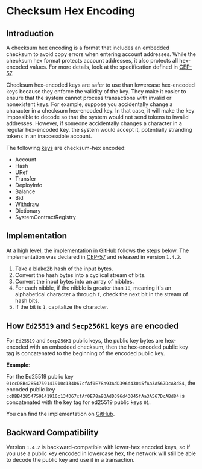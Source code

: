 
# Checksum Hex Encoding

## Introduction

A checksum hex encoding is a format that includes an embedded checksum to avoid copy errors when entering account addresses. While the checksum hex format protects account addresses, it also protects all hex-encoded values. For more details, look at the specification defined in [CEP-57](https://github.com/casper-network/ceps/blob/master/text/0057-checksummed-addresses.md).

Checksum hex-encoded keys are safer to use than lowercase hex-encoded keys because they enforce the validity of the key. They make it easier to ensure that the system cannot process transactions with invalid or nonexistent keys. For example, suppose you accidentally change a character in a checksum hex-encoded key. In that case, it will make the key impossible to decode so that the system would not send tokens to invalid addresses. However, if someone accidentally changes a character in a regular hex-encoded key, the system would accept it, potentially stranding tokens in an inaccessible account.


The following [keys](/design/serialization-standard#serialization-standard-serialization-key) are checksum-hex encoded:

- Account
- Hash
- URef
- Transfer
- DeployInfo
- Balance
- Bid
- Withdraw
- Dictionary
- SystemContractRegistry

## Implementation

At a high level, the implementation in [GitHub](https://github.com/casper-network/casper-node/blob/dev/types/src/checksummed_hex.rs) follows the steps below. The implementation was
declared in [CEP-57](https://github.com/casper-network/ceps/blob/master/text/0057-checksummed-addresses.md) and released in version `1.4.2`.

1. Take a blake2b hash of the input bytes.
2. Convert the hash bytes into a cyclical stream of bits.
3. Convert the input bytes into an array of nibbles.
4. For each nibble, if the nibble is greater than `10`, meaning it's an alphabetical character `a` through `f`, check the next bit in the stream of hash bits.
5. If the bit is `1`, capitalize the character.

## How `Ed25519` and `Secp256K1` keys are encoded

For `Ed25519` and `Secp256K1` public keys, the public key bytes are hex-encoded with an embedded
checksum, then the hex-encoded public key tag is concatenated to the beginning of the encoded
public key.

**Example**:

For the Ed25519 public key `01ccDBB42854759141910c134D67cfAf0E78a93AdD396d43045fAa3A567DcABd84`, the encoded public key `ccDBB42854759141910c134D67cfAf0E78a93AdD396d43045fAa3A567DcABd84` is concatenated with the key tag for ed25519 public keys `01`.

You can find the implementation on [GitHub](https://github.com/casper-network/casper-node/blob/dev/types/src/checksummed_hex.rs).


## Backward Compatibility

Version `1.4.2` is backward-compatible with lower-hex encoded keys, so if you use a public key encoded in lowercase hex, the network will still be able to decode the public key and use it in a transaction.
